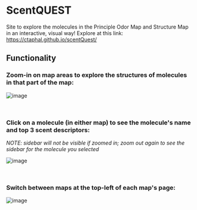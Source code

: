 # ScentQUEST
Site to explore the molecules in the Principle Odor Map and Structure Map in an interactive, visual way!
Explore at this link: https://ctaphal.github.io/scentQuest/

## Functionality
### Zoom-in on map areas to explore the structures of molecules in that part of the map:

![image](https://github.com/ctaphal/scentQuest/assets/67525176/8a56148c-b1b5-40e5-bf5d-9ac990d05eac)

&nbsp;&nbsp;

### Click on a molecule (in either map) to see the molecule's name and top 3 scent descriptors:

*NOTE: sidebar will not be visible if zoomed in; zoom out again to see the sidebar for the molecule you selected*

![image](https://github.com/ctaphal/scentQuest/assets/67525176/dc5fd204-9f92-4a45-824e-8c01babfcf87)

&nbsp;&nbsp;

### Switch between maps at the top-left of each map's page: 

![image](https://github.com/ctaphal/scentQuest/assets/67525176/bb90f01e-e7de-48d6-9b82-48a453d14b22)
